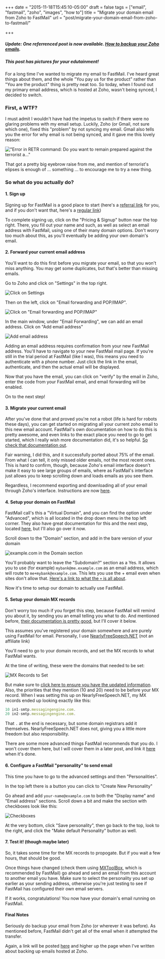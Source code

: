 +++
date = "2015-11-18T15:45:10-05:00"
draft = false
tags = ["email", "fastmail", "zoho", "images", "how to"]
title = "Migrate your domain email from Zoho to FastMail"
url = "post/migrate-your-domain-email-from-zoho-to-fastmail/"

+++

##### **Update**: One referrenced post is now available. [How to backup your Zoho emails](/post/how-to-backup-your-zoho-emails/).

##### This post has pictures for your edutainment!

For a long time I've wanted to migrate my email to FastMail.
I've heard great things about them, and the whole "You pay us for the product" rather than "You are the product" thing is pretty neat too.
So today, when I found out my primary email address, which is hosted at Zoho, wasn't being synced, I decided to switch.

### First, a WTF?

I must admit I wouldn't have had the impetus to switch if there were no glaring problems with my email setup.
Luckily, Zoho (or Gmail, not sure which one), fixed this "problem" by not syncing my email.
Gmail also tells you the error for why email is not being synced, and it gave me this lovely reason:

!["Error in RETR command: Do you want to remain prepared against the terrorist a..."](https://f001.backblaze.com/file/redlua/migrate-your-domain-email-from-zoho-to-fastmail/error.png)

That got a pretty big eyebrow raise from me, and mention of terrorist's elipses is enough of ... something ... to encourage me to try a new thing.

### So what do you actually do?

#### 1. Sign up

Signing up for FastMail is a good place to start (here's a [referral link](https://www.fastmail.com/?STKI=15265553) for you, and if you don't want that, here's a [regular link](https://www.fastmail.com))

To complete signing up, click on the "Pricing & Signup" button near the top right.
There, you fill out your name and such, as well as select an email address with FastMail, using one of their many domain options.
Don't worry too much about this, as you'll eventually be adding your own domain's email.

#### 2. Forward your current email address

You'll want to do this first before you migrate your email, so that you won't miss anything.
You may get some duplicates, but that's better than missing emails.

Go to Zoho and click on "Settings" in the top right.

![Click on Settings](https://f001.backblaze.com/file/redlua/migrate-your-domain-email-from-zoho-to-fastmail/zoho-settings.png)

Then on the left, click on "Email forwarding and POP/IMAP".

![Click on "Email forwarding and POP/IMAP"](https://f001.backblaze.com/file/redlua/migrate-your-domain-email-from-zoho-to-fastmail/email-forwarding.png)

In the main window, under "Email Forwarding", we can add an email address.
Click on "Add email address"

![Add email address](https://f001.backblaze.com/file/redlua/migrate-your-domain-email-from-zoho-to-fastmail/add-email-address.png)

Adding an email address requires confirmation from your new FastMail address.
You'll have to navigate to your new FastMail mail page.
If you're still in the trial period at FastMail (like I was), this means you need to authenticate with a phone number.
Just click the link in the email, authenticate, and then the actual email will be displayed.

Now that you have the email, you can click on "verify" by the email in Zoho, enter the code from your FastMail email, and email forwarding will be enabled.

On to the next step!

#### 3. Migrate your current email

After you've done that and proved you're not a robot (life is hard for robots these days), you can get started on migrating all your current zoho email to this new email account.
FastMail's own documentation on how to do this is pretty awesome, and even links to the exact place you need to go to get started, which I really wish more documentation did, it's so helpful.
[So check that documentation out](https://www.fastmail.com/help/receive/migrate.html).

Fair warning, I did this, and it successfully ported about 75% of the email.
From what I can tell, it only missed older emails, not the most recent ones.
This is hard to confirm, though, because Zoho's email interface doesn't make it easy to see large groups of emails, where as FastMail's interface just allows you to keep scrolling down and loads emails as you see them.

Regardless, I recommend exporting and downloading all of your email through Zoho's interface.
Instructions are now [here](/post/how-to-backup-your-zoho-emails/).

#### 4. Setup your domain on FastMail

FastMail call's this a "Virtual Domain", and you can find the option under "Advanced", which is all located in the drop down menu in the top left corner.
They also have great documentation for this and the next step, located [here](https://www.fastmail.com/help/receive/domains-advanced-setup.html), but I'll also go over it now.

Scroll down to the "Domain" section, and add in the bare version of your domain

![example.com in the Domain section](https://f001.backblaze.com/file/redlua/migrate-your-domain-email-from-zoho-to-fastmail/example-com.png)

You'll probably want to leave the "Subdomain?" section as a Yes.
It allows you to use (for example) `mybank@me.example.com` as an email address, which will route to `me+mybank@example.com`.
This lets you use the + email even when sites don't allow that.
[Here's a link to what the `+` is all about](https://en.wikipedia.org/wiki/Email_address#Sub-addressing).

Now it's time to setup our domain to actually use FastMail.

#### 5. Setup your domain MX records

Don't worry too much if you forget this step, because FastMail will remind you about it, by sending you an email telling you what to do.
And mentioned before, [their documentation is pretty good](https://www.fastmail.com/help/receive/domains-advanced-setup.html), but I'll cover it below.

This assumes you've registered your domain somewhere and are purely using FastMail for email.
Personally, I use [NearlyFreeSpeech.NET](https://www.nearlyfreespeech.net)
(not an affiliate link)

You'll need to go to your domain records, and set the MX records to what FastMail wants.

At the time of writing, these were the domains that needed to be set:

![MX Records to Set](https://f001.backblaze.com/file/redlua/migrate-your-domain-email-from-zoho-to-fastmail/mx-records.png)

But make sure to [click here to ensure you have the updated information](https://www.fastmail.com/help/receive/domains-advanced-setup.html).
Also, the priorities that they mention (10 and 20) need to be before your MX record.
When I was setting this up on NearlyFreeSpeech.NET, my MX records ended up looking exactly like this:

```js
10 in1-smtp.messagingengine.com.
20 in2-smtp.messagingengine.com.
```

That `.` at the end is necessary, but some domain registrars add it themselves.
NearlyFreeSpeech.NET does not, giving you a little more freedom but also responsibility.

There are some more advanced things FastMail recommends that you do.
I won't cover them here, but I will cover them in a later post, and link it [here](#) when it's done.

#### 6. Configure a FastMail "personality" to send email

This time you have to go to the advanced settings and then "Personalities".

In the top left there is a button you can click to "Create New Personality"

Go ahead and add `your-name@example.com` to both the "Display name" and "Email address" sections.
Scroll down a bit and make the section with checkboxes look like this:

![Checkboxes](https://f001.backblaze.com/file/redlua/migrate-your-domain-email-from-zoho-to-fastmail/checkboxes.png)

At the very bottom, click "Save personality", then go back to the top, look to the right, and click the "Make default Personality" button as well.

#### 7. Test it! (though maybe later)

So, it takes some time for the MX records to propogate.
But if you wait a few hours, that should be good.

Once things have changed (check them using [MXToolBox](http://mxtoolbox.com/), which is recommended by FastMail) go ahead and send an email from this account to another email you have.
Make sure to select the personality you set up earlier as your sending address, otherwise you're just testing to see if FastMail has configured their own email servers.

If it works, congratulations!
You now have your domain's email running on FastMail.

#### Final Notes

Seriously do backup your email from Zoho (or wherever it was before).
As mentioned before, FastMail didn't get all of the email when it attempted the transfer.

Again, a link will be posted [here](/post/how-to-backup-your-zoho-emails/) and higher up the page when I've written about backing up emails hosted at Zoho.

